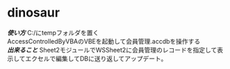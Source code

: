 # dinosaur
  
***使い方***
C:/にtempフォルダを置く  
AccessControlledByVBAのVBEを起動して会員管理.accdbを操作する  
***出来ること***
Sheet2モジュールでWSSheet2に会員管理のレコードを指定して表示してエクセルで編集してDBに送り返してアップデート。
